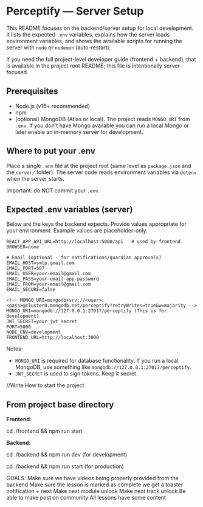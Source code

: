 # Perceptify — Server Setup

This README focuses on the backend/server setup for local development. It lists the expected `.env` variables, explains how the server loads environment variables, and shows the available scripts for running the server with `node` or `nodemon` (auto-restart).

If you need the full project-level developer guide (frontend + backend), that is available in the project root README; this file is intentionally server-focused.

## Prerequisites

- Node.js (v16+ recommended)
- npm
- (optional) MongoDB (Atlas or local). The project reads `MONGO_URI` from `.env`. If you don't have Mongo available you can run a local Mongo or later enable an in-memory server for development.

## Where to put your .env

Place a single `.env` file at the project root (same level as `package.json` and the `server/` folder). The server code reads environment variables via `dotenv` when the server starts.

Important: do NOT commit your `.env`.

## Expected .env variables (server)

Below are the keys the backend expects. Provide values appropriate for your environment. Example values are placeholder-only.

```
REACT_APP_API_URL=http://localhost:5000/api   # used by frontend
BROWSER=none

# Email (optional - for notifications/guardian approvals)
EMAIL_HOST=smtp.gmail.com
EMAIL_PORT=587
EMAIL_USER=your-email@gmail.com
EMAIL_PASS=your-email-app-password
EMAIL_FROM=your-email@gmail.com
EMAIL_SECURE=false

<!-- MONGO_URI=mongodb+srv://<user>:<pass>@cluster0.mongodb.net/perceptify?retryWrites=true&w=majority -->
MONGO_URI=mongodb://127.0.0.1:27017/perceptify (This is for development)
JWT_SECRET=your_jwt_secret
PORT=5000
NODE_ENV=development
FRONTEND_URL=http://localhost:3000
```

Notes:
- `MONGO_URI` is required for database functionality. If you run a local MongoDB, use something like `mongodb://127.0.0.1:27017/perceptify`.
- `JWT_SECRET` is used to sign tokens. Keep it secret.

//Write How to start the project


## From project base directory

**Frontend:**

cd ./frontend && npm run start

**Backend:**

cd ./backend && npm run dev (for development)

cd ./backend && npm run start (for production)

GOALS:
Make sure we have videos being properly provided from the backend
Make sure the lesson is marked as complete we get a toaster notification + next Make next module unlock
Make next track unlock
Be able to make post on community
All lessons have some content